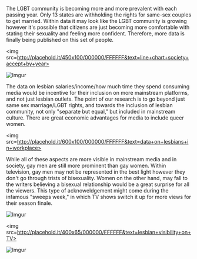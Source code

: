 The LGBT community is becoming more and more prevalent with each passing year. Only 13 states are withholding the rights for same-sex couples to get married. Within data it may look like the LGBT community is growing however it's possible that citizens are just becoming more comfortable with stating their sexuality and feeling more confident. Therefore, more data is finally being published on this set of people.

<img src=http://placehold.it/450x100/000000/FFFFFF&text=line+chart+society+accept+by+year>

![Imgur](http://i.imgur.com/eS6FjtD.png)

  The data on lesbian salaries/income/how much time they spend consuming media would be incentive for their inclusion on more mainstream platforms, and not just lesbian outlets. The point of our research is to go beyond just same sex marriage/LGBT rights, and towards the inclusion of lesbian community, not only "separate but equal," but included in mainstream culture. There are great economic advantages for media to include queer women.
  
  <img src=http://placehold.it/600x100/000000/FFFFFF&text=data+on+lesbians+in+workplace>
  
  While all of these aspects are more visible in mainstream media and in society, gay men are still more prominent than gay women. Within television, gay men may not be represented in the best light however they don't go through trists of bisexuality. Women on the other hand, may fall to the writers believing a bisexual relationship would be a great surprise for all the viewers. This type of acknoweldgement might come during the infamous "sweeps week," in which TV shows switch it up for more views for their season finale. 
  
![Imgur](http://i.imgur.com/sDrLnkJ.png)

<img src=http://placehold.it/400x65/000000/FFFFFF&text=lesbian+visibility+on+TV>


![Imgur](http://i.imgur.com/vX8izZm.png)